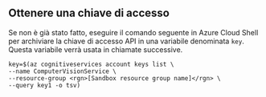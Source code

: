 ## <a name="get-an-access-key"></a>Ottenere una chiave di accesso

Se non è già stato fatto, eseguire il comando seguente in Azure Cloud Shell per archiviare la chiave di accesso API in una variabile denominata `key`. Questa variabile verrà usata in chiamate successive.

```azurecli
key=$(az cognitiveservices account keys list \
--name ComputerVisionService \
--resource-group <rgn>[Sandbox resource group name]</rgn> \
--query key1 -o tsv)
```
